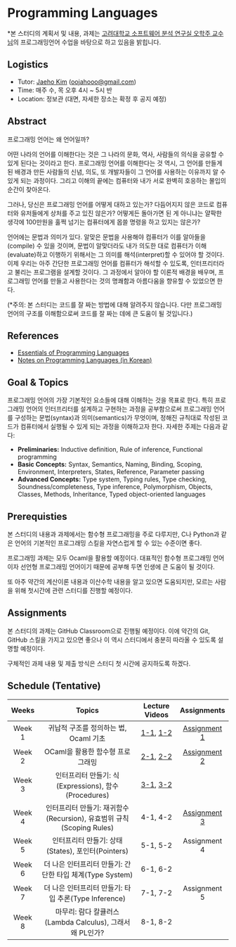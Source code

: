 # Programming Languages

*본 스터디의 계획서 및 내용, 과제는 [고려대학교 소프트웨어 분석 연구실 오학주 교수님](http://prl.korea.ac.kr/~pronto/home/)의 프로그래밍언어 수업을 바탕으로 하고 있음을 밝힙니다.

## Logistics
- Tutor: [Jaeho Kim](https://oojahooo.github.io) (oojahooo@gmail.com)
- Time: 매주 수, 목 오후 4시 ~ 5시 반
- Location: 정보관 (대면, 자세한 장소는 확정 후 공지 예정)

## Abstract
프로그래밍 언어는 왜 언어일까?

어떤 나라의 언어를 이해한다는 것은 그 나라의 문화, 역사, 사람들의 의식을 공유할 수 있게 된다는 것이라고 한다.
프로그래밍 언어를 이해한다는 것 역시, 그 언어를 만들게 된 배경과 만든 사람들의 신념, 의도, 또 개발자들이 그 언어를 사용하는 이유까지 알 수 있게 되는 과정이다.
그리고 이해의 끝에는 컴퓨터와 내가 서로 완벽히 호응하는 몰입의 순간이 찾아온다.

그러나, 당신은 프로그래밍 언어를 어떻게 대하고 있는가?
다듬어지지 않은 코드로 컴퓨터와 유저들에게 상처를 주고 있진 않은가?
어떻게든 돌아가면 된 게 아니냐는 얄팍한 생각에 100만원을 훌쩍 넘기는 컴퓨터에게 몹쓸 명령을 하고 있지는 않은가?

언어에는 문법과 의미가 있다.
알맞은 문법을 사용해야 컴퓨터가 이를 알아들을(compile) 수 있을 것이며, 문법이 알맞더라도 내가 의도한 대로 컴퓨터가 이해(evaluate)하고 이행하기 위해서는 그 의미를 해석(interpret)할 수 있어야 할 것이다.
이제 우리는 아주 간단한 프로그래밍 언어를 컴퓨터가 해석할 수 있도록, 인터프리터라고 불리는 프로그램을 설계할 것이다.
그 과정에서 알아야 할 이론적 배경을 배우며, 프로그래밍 언어를 만들고 사용한다는 것의 명쾌함과 아름다움을 향유할 수 있었으면 한다.

(*주의: 본 스터디는 코드를 잘 짜는 방법에 대해 알려주지 않습니다. 다만 프로그래밍 언어의 구조를 이해함으로써 코드를 잘 짜는 데에 큰 도움이 될 것입니다.)

## References
- [Essentials of Programming Languages](https://www.amazon.com/gp/product/0262062798?ie=UTF8&tag=ucmbread-20&linkCode=as2&camp=1789&creative=9325&creativeASIN=0262062798)
- [Notes on Programming Languages (in Korean)](http://prl.korea.ac.kr/~pronto/home/courses/cose212/2019/pl-book-draft.pdf)

## Goal & Topics
프로그래밍 언어의 가장 기본적인 요소들에 대해 이해하는 것을 목표로 한다.
특히 프로그래밍 언어의 인터프리터를 설계하고 구현하는 과정을 공부함으로써 프로그래밍 언어를 구성하는 문법(syntax)과 의미(semantics)가 무엇이며, 정해진 규칙대로 작성된 코드가 컴퓨터에서 실행될 수 있게 되는 과정을 이해하고자 한다.
자세한 주제는 다음과 같다:

- **Preliminaries:** Inductive definition, Rule of inference, Functional programming
- **Basic Concepts:** Syntax, Semantics, Naming, Binding, Scoping, Environment, Interpreters, States, Reference, Parameter passing
- **Advanced Concepts:** Type system, Typing rules, Type checking, Soundness/completeness, Type inference, Polymorphism, Objects, Classes, Methods, Inheritance, Typed object-oriented languages

## Prerequisties
본 스터디의 내용과 과제에서는 함수형 프로그래밍을 주로 다루지만, C나 Python과 같은 언어의 기본적인 프로그래밍 스킬을 자연스럽게 할 수 있는 수준이면 좋다.

프로그래밍 과제는 모두 Ocaml을 활용할 예정이다.
대표적인 함수형 프로그래밍 언어이자 선언형 프로그래밍 언어이기 때문에 공부해 두면 인생에 큰 도움이 될 것이다.

또 아주 약간의 계산이론 내용과 이산수학 내용을 알고 있으면 도움되지만, 모르는 사람을 위해 첫시간에 관련 스터디를 진행할 예정이다.

## Assignments
본 스터디의 과제는 GitHub Classroom으로 진행될 예정이다.
이에 약간의 Git, GitHub 스킬을 가지고 있으면 좋으나 이 역시 스터디에서 충분히 따라올 수 있도록 설명할 예정이다.

구체적인 과제 내용 및 제출 방식은 스터디 첫 시간에 공지하도록 하겠다.

## Schedule (Tentative)
|Weeks|Topics|Lecture Videos|Assignments|
|:---:|:---:|:---:|:---:|
|Week 1|귀납적 구조를 정의하는 법, Ocaml 기초|[1-1](https://youtu.be/6_7SOjb13DE), [1-2](https://youtu.be/qrL-4JyL1i0)|[Assignment 1](https://classroom.github.com/a/-ZucFpOD)|
|Week 2|OCaml을 활용한 함수형 프로그래밍|[2-1](https://youtu.be/54rwCzb0Qxg), [2-2](https://youtu.be/xz5mTx20LF0)|[Assignment 2](https://classroom.github.com/a/m7O-j0zq)|
|Week 3|인터프리터 만들기: 식(Expressions), 함수(Procedures)|[3-1](https://youtu.be/9SrQGQ0G54Y), [3-2](https://youtu.be/INq78OuY8dc)||
|Week 4|인터프리터 만들기: 재귀함수(Recursion), 유효범위 규칙(Scoping Rules)|4-1, 4-2|[Assignment 3](https://youtu.be/INq78OuY8dc)|
|Week 5|인터프리터 만들기: 상태(States), 포인터(Pointers)|5-1, 5-2|Assignment 4|
|Week 6|더 나은 인터프리터 만들기: 간단한 타입 체계(Type System)|6-1, 6-2||
|Week 7|더 나은 인터프리터 만들기: 타입 추론(Type Inference)|7-1, 7-2|Assignment 5|
|Week 8|마무리: 람다 칼큘러스(Lambda Calculus), 그래서 왜 PL인가?|8-1, 8-2||
